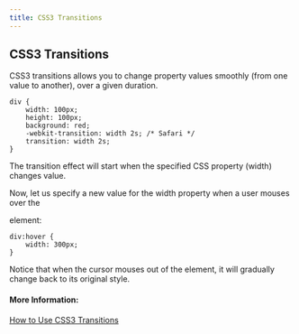```yaml
---
title: CSS3 Transitions
---
```

## CSS3 Transitions

CSS3 transitions allows you to change property values smoothly (from one value to another), over a given duration.

```
div {
    width: 100px;
    height: 100px;
    background: red;
    -webkit-transition: width 2s; /* Safari */
    transition: width 2s;
}
```

The transition effect will start when the specified CSS property (width) changes value.

Now, let us specify a new value for the width property when a user mouses over the <div> element:

```
div:hover {
    width: 300px;
}
```

Notice that when the cursor mouses out of the element, it will gradually change back to its original style.

#### More Information:
[How to Use CSS3 Transitions](https://developer.mozilla.org/en-US/docs/Web/CSS/CSS_Transitions/Using_CSS_transitions
)


